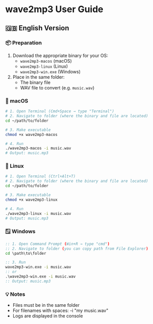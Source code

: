 # wave2mp3 User Guide

## 🇬🇧 English Version

### 📦 Preparation
1. Download the appropriate binary for your OS:
   - `wave2mp3-macos` (macOS)
   - `wave2mp3-linux` (Linux)
   - `wave2mp3-win.exe` (Windows)
2. Place in the same folder:
   - The binary file
   - WAV file to convert (e.g. `music.wav`)

### 🍎 macOS
```bash
# 1. Open Terminal (Cmd+Space → type "Terminal")
# 2. Navigate to folder (where the binary and file are located)
cd ~/path/to/folder

# 3. Make executable
chmod +x wave2mp3-macos

# 4. Run
./wave2mp3-macos -i music.wav
# Output: music.mp3
```

### 🐧 Linux
```bash
# 1. Open Terminal (Ctrl+Alt+T)
# 2. Navigate to folder (where the binary and file are located)
cd ~/path/to/folder

# 3. Make executable
chmod +x wave2mp3-linux

# 4. Run
./wave2mp3-linux -i music.wav
# Output: music.mp3
```

### 🪟 Windows
```cmd
:: 1. Open Command Prompt (Win+R → type "cmd")
:: 2. Navigate to folder (you can copy path from File Explorer)
cd \path\to\folder

:: 3. Run
wave2mp3-win.exe -i music.wav
:: or
.\wave2mp3-win.exe -i music.wav
:: Output: music.mp3
```

### 💡 Notes
- Files must be in the same folder
- For filenames with spaces: -i "my music.wav"
- Logs are displayed in the console